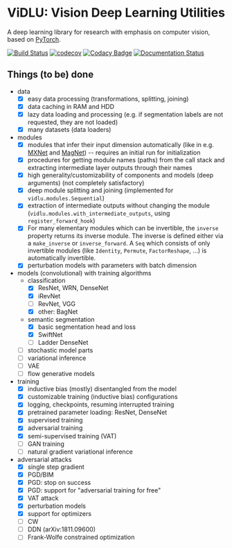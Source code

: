 # ViDLU: Vision Deep Learning Utilities

A deep learning library for research with emphasis on computer vision, based on [PyTorch](https://pytorch.org/).

[![Build Status](https://travis-ci.org/Ivan1248/Vidlu.svg?branch=master)](https://travis-ci.org/Ivan1248/Vidlu)
[![codecov](https://codecov.io/gh/Ivan1248/Vidlu/branch/master/graph/badge.svg)](https://codecov.io/gh/Ivan1248/Vidlu)
[![Codacy Badge](https://api.codacy.com/project/badge/Grade/7f89c65e677f490bab26c0e5c7cae116)](https://www.codacy.com/manual/Ivan1248/Vidlu?utm_source=github.com&utm_medium=referral&utm_content=Ivan1248/Vidlu&utm_campaign=Badge_Grade)
[![Documentation Status](https://readthedocs.org/projects/vidlu/badge/?version=latest)](https://vidlu.readthedocs.io/en/latest/?badge=latest)


## Things (to be) done

-   data
    -   [x] easy data processing (transformations, splitting, joining)
    -   [x] data caching in RAM and HDD
    -   [x] lazy data loading and processing (e.g. if segmentation labels are not requested, they are not loaded)
    -   [x] many datasets (data loaders)
-   modules
    -   [x] modules that infer their input dimension automatically (like in e.g. [MXNet](http://mxnet.incubator.apache.org/) and [MagNet](https://github.com/MagNet-DL/magnet)) -- requires an initial run for initialization
    -   [x] procedures for getting module names (paths) from the call stack and extracting intermediate layer outputs through their names
    -   [x] high generality/customizability of components and models (deep arguments) (not completely satisfactory)
    -   [x] deep module splitting and joining (implemented for `vidlu.modules.Sequential`)
    -   [x] extraction of intermediate outputs without changing the module (`vidlu.modules.with_intermediate_outputs`, using `register_forward_hook`)    
    -   [x] For many elementary modules which can be invertible, the `inverse` property returns its inverse module. The inverse is defined either via a `make_inverse` or `inverse_forward`. A `Seq` which consists of only invertible modules (like `Identity`, `Permute`, `FactorReshape`, ...) is automatically invertible.
    -   [x] perturbation models with parameters with batch dimension
-   models (convolutional) with training algorithms
    -   classification
        -   [x] ResNet, WRN, DenseNet
        -   [x] iRevNet
        -   [ ] RevNet, VGG
        -   [x] other: BagNet
    -   semantic segmentation
        -   [x] basic segmentation head and loss
        -   [x] SwiftNet
        -   [ ] Ladder DenseNet
    -   [ ] stochastic model parts
    -   [ ] variational inference
    -   [ ] VAE
    -   [ ] flow generative models
-   training
    -   [x] inductive bias (mostly) disentangled from the model
    -   [x] customizable training (inductive bias) configurations
    -   [x] logging, checkpoints, resuming interrupted training
    -   [x] pretrained parameter loading: ResNet, DenseNet
    -   [x] supervised training
    -   [x] adversarial training
    -   [x] semi-supervised training (VAT)
    -   [ ] GAN training
    -   [ ] natural gradient variational inference
-   adversarial attacks
    -   [x] single step gradient
    -   [x] PGD/BIM
    -   [x] PGD: stop on success
    -   [x] PGD: support for "adversarial training for free"
    -   [x] VAT attack
    -   [x] perturbation models
    -   [x] support for optimizers
    -   [ ] CW
    -   [ ] DDN (arXiv:1811.09600)
    -   [ ] Frank-Wolfe constrained optimization

<!--
In many places in the code some parameter names end with "_f". 
This means that the argument is not a final object but a factory (hence "_f") 
that produces an object, e.g. "backbone_f()" should produce a "backbone". This 
is to allow more flexibility e.g.

```
def foo(..., bar_f=make_some_bar):
    ...

def make_some_bar(..., baz_f=make_some_baz):
    ...
    
def make_some_baz(..., swallow_type='european'):
    ...

t=ArgTree
argtree_partial(foo, bar_f=ArgTree(baz_f=t(swallow_type='african)))
```

instead of

```
def foo(..., bar_args, baz_args):
    make_some_bar(..., **bar_args, **baz_args)
    ...

def make_some_bar(..., **baz_args):
    make_some_baz(..., **baz_args)
    ...
    
def make_some_baz(..., swallow_type='european'):
    ...

foo(baz_args=dict(swallow_type='african'))
```
-->
